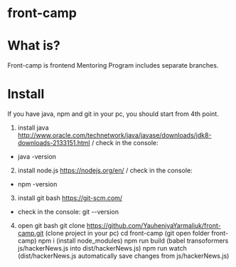 # front-camp
# What is?
Front-camp is frontend Mentoring Program includes separate branches.
# Install 
  If you have java, npm and git in your pc, you should start from 4th point.

1) install java http://www.oracle.com/technetwork/java/javase/downloads/jdk8-downloads-2133151.html
/ check in the console: 
 * java -version

2) install node.js https://nodejs.org/en/
/ check in the console: 
* npm -version

3) install git bash https://git-scm.com/
* check in the console: 
git --version 

4) open git bash
git clone https://github.com/YauheniyaYarmaliuk/front-camp.git (clone project in your pc)
cd front-camp (git open folder front-camp)
npm i (install node_modules)
npm run build (babel transoformers js/hackerNews.js into dist/hackerNews.js) 
npm run watch (dist/hackerNews.js automatically save changes from js/hackerNews.js)
    

